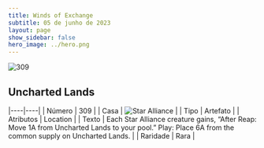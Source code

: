 ```yaml
---
title: Winds of Exchange
subtitle: 05 de junho de 2023
layout: page
show_sidebar: false
hero_image: ../hero.png
---
```


![309](https://mastervault-storage-prod.s3.amazonaws.com/media/card_front/en/600_309_751c32140c9b_en.png)


## Uncharted Lands

|----|----|
| Número | 309 |
| Casa | ![Star Alliance](https://archonarcana.com/images/thumb/7/7d/Star_Alliance.png/22px-Star_Alliance.png "Aliança Estelar") |
| Tipo | Artefato |
| Atributos | Location |
| Texto | Each Star Alliance creature gains, “After Reap: Move 1A from Uncharted Lands to your pool.” Play: Place 6A from the common supply on Uncharted Lands.  |
| Raridade | Rara |
